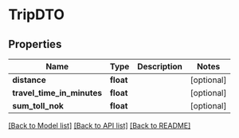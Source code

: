 # TripDTO

## Properties
Name | Type | Description | Notes
------------ | ------------- | ------------- | -------------
**distance** | **float** |  | [optional] 
**travel_time_in_minutes** | **float** |  | [optional] 
**sum_toll_nok** | **float** |  | [optional] 

[[Back to Model list]](../../README.md#documentation-for-models) [[Back to API list]](../../README.md#documentation-for-api-endpoints) [[Back to README]](../../README.md)

